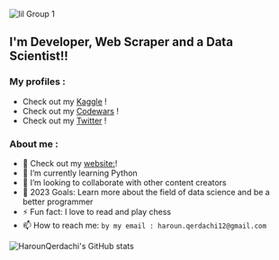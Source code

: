 ![lil Group 1](https://user-images.githubusercontent.com/77006967/151198935-a2c6cea6-1201-4165-b23a-a800cf6b4afe.png)
## I'm Developer, Web Scraper and a Data Scientist!!

### My profiles :
- Check out my [Kaggle](https://www.kaggle.com/harounqer) !
- Check out my [Codewars](https://www.codewars.com/users/HarounQerdachi) !
- Check out my [Twitter](https://twitter.com/HarounQer) !

### About me :
- 🔭 Check out my [website:](http://walo.cf/)!
- 🌱 I’m currently learning Python
- 👯 I’m looking to collaborate with other content creators
- 🥅 2023 Goals: Learn more about the field of data science and be a better programmer
- ⚡ Fun fact: I love to read and play chess
- 📫 How to reach me: `by my email : haroun.qerdachi12@gmail.com`

![HarounQerdachi's GitHub stats](https://github-readme-stats.vercel.app/api?username=HarounQerdachi&show_icons=true)



<!--   <a href="https://www.hackerrank.com/haroun_qerdachi1">HackerRank</a> •
  <a href="https://www.freecodecamp.org/HarounQer">FreeCodeCamp</a> • 
  - Check out my [Datacamp](https://app.datacamp.com/profile/harounqer) !
  -->
